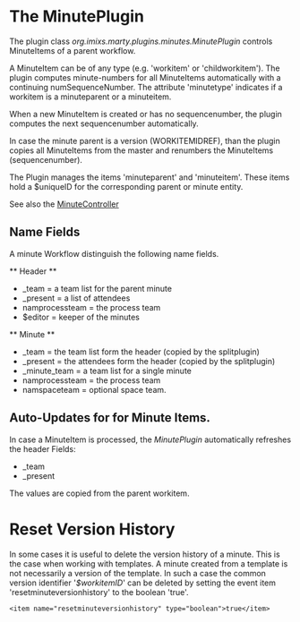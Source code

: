 # The MinutePlugin

The plugin class _org.imixs.marty.plugins.minutes.MinutePlugin_  controls MinuteItems of a parent workflow.

A MinuteItem can be of any type (e.g. 'workitem' or 'childworkitem'). The plugin computes minute-numbers for all MinuteItems automatically with a continuing numSequenceNumber. The attribute 'minutetype' indicates if a workitem is a minuteparent or a minuteitem.

When a new MinuteItem is created or has no sequencenumber, the plugin computes the next sequencenumber automatically.

In case the minute parent is a version (WORKITEMIDREF), than the plugin copies all MinuteItems from the master and renumbers the MinuteItems (sequencenumber). 

The Plugin manages the items 'minuteparent' and 'minuteitem'. These items hold a $uniqueID for the corresponding parent
 or minute entity. 


See also the [MinuteController](../controller/minutecontroller.html)

## Name Fields

A minute Workflow distinguish the following name fields. 

** Header **

 * \_team = a team list for the parent minute
 * \_present = a list of attendees   
 * namprocessteam = the process team
 * $editor = keeper of the minutes
 

** Minute **

 * \_team = the team list form the header (copied by the splitplugin)
 * \_present = the  attendees form the header (copied by the splitplugin)
 * \_minute\_team = a team list for a single minute
 * namprocessteam = the process team
 * namspaceteam = optional space team.


## Auto-Updates for for Minute Items.

In case a MinuteItem is processed, the _MinutePlugin_ automatically refreshes the header Fields:

 * \_team 
 * \_present    

The values are copied from the parent workitem.


# Reset Version History
In some cases it is useful to delete the version history of a minute. This is the case when working with templates. A minute created from a template is not necessarily a version of the template. In such a case the common version identifier '_$workitemID_' can be deleted by setting the event item 'resetminuteversionhistory' to the boolean 'true'.


	<item name="resetminuteversionhistory" type="boolean">true</item> 